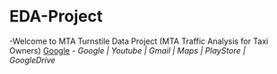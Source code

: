 # EDA-Project

-Welcome to MTA Turnstile Data Project (MTA Traffic Analysis for Taxi Owners)
[Google](https://www.google.com) - _Google | Youtube | Gmail | Maps | PlayStore | GoogleDrive_

